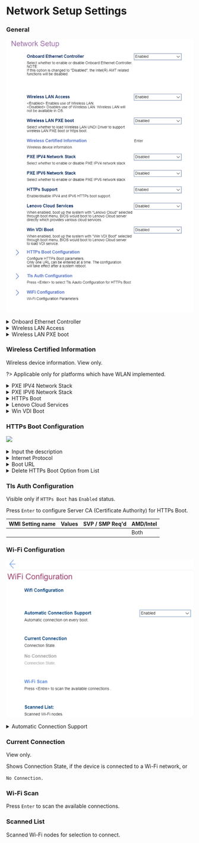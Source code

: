 # Network Setup Settings #

### General ###

![](./img/networksetup.png)

<details><summary>Onboard Ethernet Controller</summary>

Whether to enable the Onboard Ethernet Controller.

Options:

1. **Enabled** – Default. 
2. Disabled.

!> When `Disabled`:<br>    •`PXE IPV4 Network Stack` setting becomes unavailable<br>    •`PXE IPV6 Network Stack` setting becomes unavailable<br> •`Intel(R) AMT` related functions are disabled.<br>

| WMI Setting name | Values | SVP / SMP Req'd | AMD/Intel |
|:---|:---|:---|:---|
| OnboardEthernetController |  | yes | Both |
</details>

<details><summary>Wireless LAN Access</summary>

Whether Wireless LAN will be available in OS.

Options:

1. **Enabled** - Default. 
2. Disabled.

| WMI Setting name | Values | SVP / SMP Req'd | AMD/Intel |
|:---|:---|:---|:---|
| WirelessLANAccess |  | yes | Both |
</details>


<details><summary>Wireless LAN PXE boot</summary>

Whether to support wireless LAN PXE (Pre-boot Execution Environment) boot or HTTPs boot.

?> This works by loading the Wireless LAN (Local Area Network) UNDI (Universal Network Driver Interface) Driver.

1. Enabled.
2. **Disabled** – Default.

| WMI Setting name | Values | SVP / SMP Req'd | AMD/Intel |
|:---|:---|:---|:---|
| WirelessLANPXE |  | yes | Both |
</details>


### Wireless Certified Information ###

Wireless device information. View only.

?> Applicable only for platforms which have WLAN implemented.

<!-- NO WMI -->

<details><summary>PXE IPV4 Network Stack</summary>

Options:

1. **Enabled** – Default.
2. Disabled 

?> Unavailable if `Onboard Ethernet Controller` is set to `Disabled`.

| WMI Setting name | Values | SVP / SMP Req'd | AMD/Intel |
|:---|:---|:---|:---|
| PXEIPV4NetworkStack | Disabled,Enabled | yes | Both |
</details>


<details><summary>PXE IPV6 Network Stack</summary>

Options:

1. **Enabled** – Default.
2. Disabled

?> Unavailable if `Onboard Ethernet Controller` is set to `Disabled`.

| WMI Setting name | Values | SVP / SMP Req'd | AMD/Intel |
|:---|:---|:---|:---|
| PXEIPV6NetworkStack | Disabled,Enabled | yes | Both |
</details>


<details><summary>HTTPs Boot</summary>

Options:

1. Enabled – the `HTTPs Boot Configuration` and `Tls Auth Configuration` will be shown for custom configuration.
2. **Disabled** – Default.

| WMI Setting name | Values | SVP / SMP Req'd | AMD/Intel |
|:---|:---|:---|:---|
|  |  | yes | Both |

<!-- NO WMI -->

</details>

<details><summary>Lenovo Cloud Services</summary>

?> Only available if `Secure Boot` is `Enabled`.

Whether to boot system with `Lenovo Cloud` selected through boot menu, so that BIOS boots to Lenovo Cloud server directly, which provides various cloud services.

Options:

1. Enabled.
2. **Disabled** – Default. 

?> Once the feature is enabled, then it becomes available for selection in `BIOS -> Startup -> Edit Boot Order`, or `BIOS -> Startup -> Network Boot`, or via F12 Boot Menu.<br> When `Lenovo Cloud Services` booted, then following options will be available for selection:<br />
•**Lenovo Cloud Deploy (ITC)** – sends Factory-Style images to customers for deployment in the field. <br /> Additional information: [Lenovo Cloud Deploy](https://www.lenovoclouddeploy.com/en/auth/welcome).<br /> •**Windows Virtual Desktop (VDI)** – provides the VDI environment to customer. VDI itself must be setup by the customer (IT Admin). If this option is selected, then it will become available as a boot option. <br /> Additional information is available here: [Client Virtualization & Infrastructure Solutions - Lenovo](https://www.lenovo.com/lt/lt/data-center/solutions/client-virtualization) and [Windows Virtual Desktop](https://www.microsoft.com/en-us/microsoft-365/blog/2019/09/30/windows-virtual-desktop-generally-available-worldwide/).

| WMI Setting name | Values | SVP / SMP Req'd | AMD/Intel |
|:---|:---|:---|:---|
|  |  | yes | Both |

</details>


<details><summary>Win VDI Boot</summary>

Win VDI (Virtual Desktop Infrastructure) Boot.

Whether to boot the system with `Win VDI Boot` selected through boot menu, so that BIOS boots to Lenovo Cloud server, to load VDI service.

Options:

1. Enabled.
2. **Disabled** – Default. 

| WMI Setting name | Values | SVP / SMP Req'd | AMD/Intel |
|:---|:---|:---|:---|
|  |  |  | Both |
</details>


### HTTPs Boot Configuration ###

![](./img/httpsbootconfig.png) 

<details><summary>Input the description</summary>

Input a label for new created URL, press `Enter`, and it will be displayed in the boot sequence menu.

| WMI Setting name | Values | SVP / SMP Req'd | AMD/Intel |
|:---|:---|:---|:---|
|  |  |  | Both |
</details>

<details><summary>Internet Protocol</summary>

Select Internet Protocol to use for this HTTPs Boot option.

Options:

1. **Ipv4** – Default. 
2. Ipv6

| WMI Setting name | Values | SVP / SMP Req'd | AMD/Intel |
|:---|:---|:---|:---|
|  |  | yes | Both |
</details>

<details><summary>Boot URL</summary>

A new Boot Option will be created according to this Boot URL.

Accepts HTTPs URLs only.

?> Use `Tls Auth Configuration` to import the CA (Certificate Authority) to support the HTTPs boot.

| WMI Setting name | Values | SVP / SMP Req'd | AMD/Intel |
|:---|:---|:---|:---|
|  |  |  | Both |
</details>

<details><summary>Delete HTTPs Boot Option from List</summary>

The list of HTTPs Boot options. <br>

Select and press `Enter` to remove an EFI HTTPs boot option.

| WMI Setting name | Values | SVP / SMP Req'd | AMD/Intel |
|:---|:---|:---|:---|
|  |  |  | Both |
</details>

### Tls Auth Configuration ###

Visible only if `HTTPs Boot` has `Enabled` status.<br>

Press `Enter` to configure Server CA (Certificate Authority) for HTTPs Boot. 

| WMI Setting name | Values | SVP / SMP Req'd | AMD/Intel |
|:---|:---|:---|:---|
|  |  |  | Both |

### Wi-Fi Configuration ###

![](./img/wificonfig.png)

<details><summary>Automatic Connection Support</summary>

Whether to enable or disable automatic Wifi connection on every boot.

1. Enabled 
2. **Disabled** - Default. 

| WMI Setting name | Values | SVP / SMP Req'd | AMD/Intel |
|:---|:---|:---|:---|
|  |  |  | Both |
</details>


### Current Connection ###

View only.

Shows Connection State, if the device is connected to a Wi-Fi network, or

`No Connection.`

### Wi-Fi Scan ###

Press `Enter` to scan the available connections.

### Scanned List ###

Scanned Wi-Fi nodes for selection to connect.